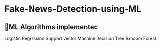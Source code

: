 # Fake-News-Detection-using-ML
## 📌ML Algorithms implemented
Logistic Regression
Support Vector Machine
Decision Tree
Random Forest
